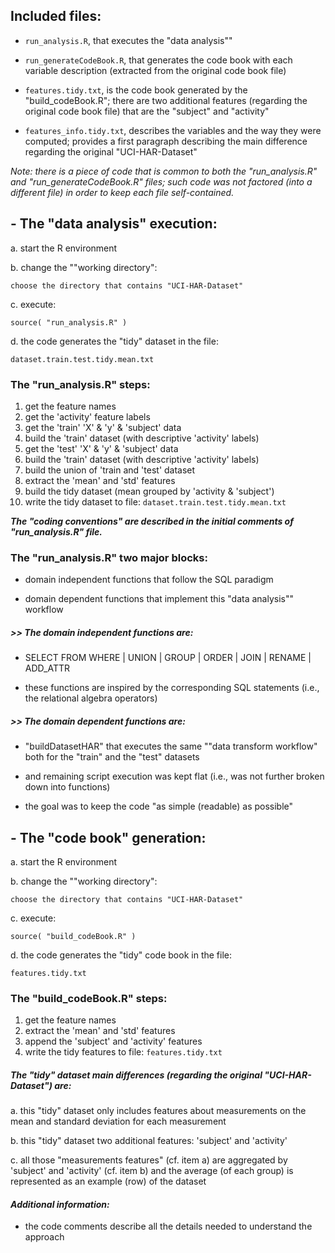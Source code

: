 ## Included files:

- `run_analysis.R`, that executes the "data analysis""

- `run_generateCodeBook.R`, that generates the code book with each variable description (extracted from the original code book file)

- `features.tidy.txt`, is the code book generated by the "build_codeBook.R"; there are two additional features (regarding the original code book file) that are the "subject" and "activity"

- `features_info.tidy.txt`, describes the variables and the way they were computed; provides a first paragraph describing the main difference regarding the original "UCI-HAR-Dataset"

*Note: there is a piece of code that is common to both the "run_analysis.R" and "run_generateCodeBook.R" files; such code was not factored (into a different file) in order to keep each file self-contained.*     


## - The "data analysis" execution:

a. start the R environment

b. change the ""working directory":

	choose the directory that contains "UCI-HAR-Dataset"

c. execute:

	source( "run_analysis.R" )

d. the code generates the "tidy" dataset in the file:

    dataset.train.test.tidy.mean.txt
    
      
### The "run_analysis.R" steps:

1. get the feature names
2. get the 'activity' feature labels
3. get the 'train' 'X' & 'y' & 'subject' data
4. build the 'train' dataset (with descriptive 'activity' labels)
5. get the 'test' 'X' & 'y' & 'subject' data
6. build the 'train' dataset (with descriptive 'activity' labels)
7. build the union of 'train and 'test' dataset
8. extract the 'mean' and 'std' features
9. build the tidy dataset (mean grouped by 'activity & 'subject')
10. write the tidy dataset to file:
    `dataset.train.test.tidy.mean.txt`

***The "coding conventions" are described in the initial comments of "run_analysis.R" file.***


### The "run_analysis.R" two major blocks:

* domain independent functions that follow the SQL paradigm

* domain dependent functions that implement this "data analysis"" workflow


##### >> The domain independent functions are:
* SELECT FROM WHERE | UNION | GROUP | ORDER | JOIN | RENAME | ADD_ATTR

* these functions are inspired by the corresponding SQL statements (i.e., the relational algebra operators)


##### >> The domain dependent functions are:

* "buildDatasetHAR" that executes the same ""data transform workflow" both for the "train" and the "test" datasets
 
* and remaining script execution was kept flat (i.e., was not further broken down into functions)

* the goal was to keep the code "as simple (readable) as possible"



## - The "code book" generation:

a. start the R environment

b. change the ""working directory":

	choose the directory that contains "UCI-HAR-Dataset"

c. execute:

	source( "build_codeBook.R" )

d. the code generates the "tidy" code book in the file:

    features.tidy.txt


### The "build_codeBook.R" steps:

1. get the feature names
2. extract the 'mean' and 'std' features
3. append the 'subject' and 'activity' features
4. write the tidy features to file:
    `features.tidy.txt`


##### The "tidy" dataset main differences (regarding the original "UCI-HAR-Dataset") are:

a. this "tidy" dataset only includes features about measurements on the mean and standard deviation for each measurement

b. this "tidy" dataset two additional features: 'subject' and 'activity'

c. all those "measurements features" (cf. item a) are aggregated by 'subject' and 'activity' (cf. item b) and the average (of each group) is represented as an example (row) of the dataset


#### *Additional information:*
* the code comments describe all the details needed to understand the approach
